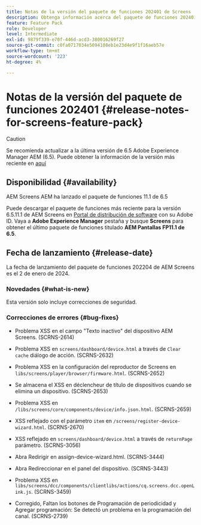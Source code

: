 ```yaml
---
title: Notas de la versión del paquete de funciones 202401 de Screens
description: Obtenga información acerca del paquete de funciones 202401 de AEM Screens lanzado el 2 de enero de 2024.
feature: Feature Pack
role: Developer
level: Intermediate
exl-id: 9879f339-e70f-446d-acd3-380016269f27
source-git-commit: c0fa0717034e5094108eb1e23d4e9f1f16aeb57e
workflow-type: tm+mt
source-wordcount: '223'
ht-degree: 4%

---
```


# Notas de la versión del paquete de funciones 202401 {#release-notes-for-screens-feature-pack}

>[!CAUTION]
>Se recomienda actualizar a la última versión de 6.5 Adobe Experience Manager AEM (6.5). Puede obtener la información de la versión más reciente en [aquí](https://experienceleague.adobe.com/es/docs/experience-manager-65/content/release-notes/release-notes)

## Disponibilidad {#availability}

AEM Screens AEM ha lanzado el paquete de funciones 11.1 de 6.5

Puede descargar el paquete de funciones más reciente para la versión 6.5.11.1 de AEM Screens en [Portal de distribución de software](https://experience.adobe.com/#/downloads/content/software-distribution/es/aem.html) con su Adobe ID. Vaya a **Adobe Experience Manager** pestaña y busque **Screens** para obtener el último paquete de funciones titulado **AEM Pantallas FP11.1 de 6.5**.

## Fecha de lanzamiento {#release-date}

La fecha de lanzamiento del paquete de funciones 202204 de AEM Screens es el 2 de enero de 2024.

### Novedades {#what-is-new}

Esta versión solo incluye correcciones de seguridad.

### Correcciones de errores {#bug-fixes}

* Problema XSS en el campo &quot;Texto inactivo&quot; del dispositivo AEM Screens. (SCRNS-2614)

* Problema XSS en `screens/dashboard/device.html` a través de `Clear cache` diálogo de acción. (SCRNS-2632)

* Problema XSS en la configuración del reproductor de Screens en `libs/screens/player/browser/firmware.html`. (SCRNS-2652)

* Se almacena el XSS en déclencheur de título de dispositivos cuando se elimina un dispositivo. (SCRNS-2653)

* Problema XSS en `/libs/screens/core/components/device/info.json.html`. (SCRNS-2659)

* XSS reflejado con el parámetro `item` en `/screens/register-device-wizard.html`. (SCRNS-2670)

* XSS reflejado en `screens/dashboard/device.html` a través de `returnPage` parámetro. (SCRNS-3056)

* Abra Redirigir en assign-device-wizard.html. (SCRNS-3444)

* Abra Redireccionar en el panel del dispositivo. (SCRNS-3443)

* Problema XSS en `libs/screens/dcc/components/clientlibs/actions/cq.screens.dcc.openLink.js`. (SCRNS-3459)

* Corregido, Faltan los botones de Programación de periodicidad y Agregar programación: Se detectó un problema en la programación del canal. (SCRNS-2739)
